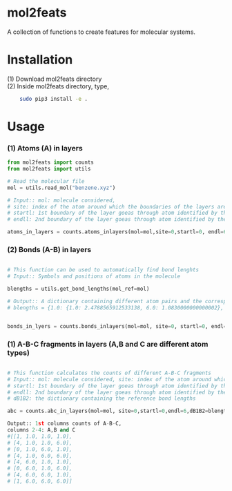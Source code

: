 # mol2feats

A collection of functions to create features for molecular systems.


# Installation
(1) Download mol2feats directory </br>
(2) Inside mol2feats directory, type,
```bash
    sudo pip3 install -e .
```

# Usage
### (1) Atoms (A) in layers

```python
from mol2feats import counts
from mol2feats import utils

# Read the molecular file
mol = utils.read_mol("benzene.xyz")

# Input:: mol: molecule considered, 
# site: index of the atom around which the boundaries of the layers are centered,
# startl: 1st boundary of the layer goeas through atom identified by the index=startl,
# endll: 2nd boundary of the layer goeas through atom identified by the index=endl,

atoms_in_layers = counts.atoms_inlayers(mol=mol,site=0,startl=0, endl=6)

```

### (2) Bonds (A-B) in layers
```python

# This function can be used to automatically find bond lenghts
# Input:: Symbols and positions of atoms in the molecule  

blengths = utils.get_bond_lengths(mol_ref=mol)

# Output:: A dictionary containing different atom pairs and the corresponding bond lenghts
# blengths = {1.0: {1.0: 2.4788565912533138, 6.0: 1.0830000000000002}, 6.0: {6.0: 1.3959999999999999}}


bonds_in_lyers = counts.bonds_inlayers(mol=mol, site=0, startl=0, endl=6,dB1B2=blengths)
```


### (1) A-B-C fragments in layers (A,B and C are different atom types)

```python

# This function calculates the counts of different A-B-C fragments
# Input:: mol: molecule considered, site: index of the atom around which the boundaries of the layers are centered,
# startl: 1st boundary of the layer goeas through atom identified by the index=startl,
# endll: 2nd boundary of the layer goeas through atom identified by the index=endl,
# dB1B2: the dictionary containing the reference bond lengths

abc = counts.abc_in_layers(mol=mol, site=0,startl=0,endl=6,dB1B2=blengths)

Output:: 1st columns counts of A-B-C,
columns 2-4: A,B and C
#[[1, 1.0, 1.0, 1.0],
# [4, 1.0, 1.0, 6.0],
# [0, 1.0, 6.0, 1.0],
# [4, 1.0, 6.0, 6.0],
# [4, 6.0, 1.0, 1.0],
# [0, 6.0, 1.0, 6.0],
# [4, 6.0, 6.0, 1.0],
# [1, 6.0, 6.0, 6.0]]

```



